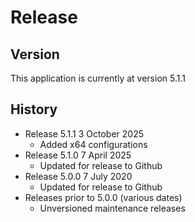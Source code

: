 # Release

## Version  
This application is currently at version 5.1.1

## History  

* Release 5.1.1 3 October 2025
	* Added x64 configurations
 * Release 5.1.0 7 April 2025
	* Updated for release to Github
*  Release 5.0.0 7 July 2020
	* Updated for release to Github
* Releases prior to 5.0.0 (various dates)
	* Unversioned maintenance releases
